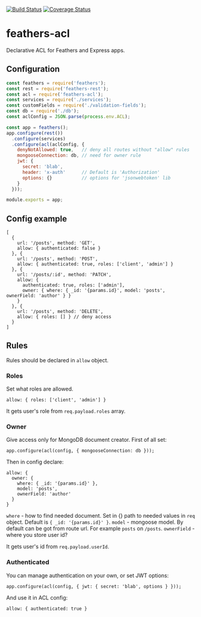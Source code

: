 [![Build Status](https://travis-ci.org/kozzztya/feathers-acl.svg?branch=master)](https://travis-ci.org/kozzztya/feathers-acl)
[![Coverage Status](https://coveralls.io/repos/github/kozzztya/feathers-acl/badge.svg?branch=ci)](https://coveralls.io/github/kozzztya/feathers-acl?branch=ci)

# feathers-acl

Declarative ACL for Feathers and Express apps.

## Configuration

```js
const feathers = require('feathers');
const rest = require('feathers-rest');
const acl = require('feathers-acl');
const services = require('./services');
const customFields = require('./validation-fields');
const db = require('./db');
const aclConfig = JSON.parse(process.env.ACL);

const app = feathers();
app.configure(rest())
  .configure(services)
  .configure(acl(aclConfig, {
    denyNotAllowed: true,   // deny all routes without "allow" rules
    mongooseConnection: db, // need for owner rule
    jwt: {
      secret: 'blab',
      header: 'x-auth'      // Default is 'Authorization'
      options: {}           // options for 'jsonwebtoken' lib
    }
  }));

module.exports = app;
```

## Config example

```
[
  {
    url: '/posts', method: 'GET',
    allow: { authenticated: false }
  }, {
    url: '/posts', method: 'POST',
    allow: { authenticated: true, roles: ['client', 'admin'] }
  }, {
    url: '/posts/:id', method: 'PATCH',
    allow: {
      authenticated: true, roles: ['admin'],
      owner: { where: { _id: '{params.id}', model: 'posts', ownerField: 'author' } }
    }
  }, {
    url: '/posts', method: 'DELETE',
    allow: { roles: [] } // deny access
  }
]
```

## Rules

Rules should be declared in `allow` object.

### Roles

Set what roles are allowed.

```
allow: { roles: ['client', 'admin'] }
```

It gets user's role from `req.payload.roles` array.

### Owner

Give access only for MongoDB document creator. First of all set:

```
app.configure(acl(config, { mongooseConnection: db }));
```

Then in config declare:

```
allow: {
  owner: {
    where: { _id: '{params.id}' },
    model: 'posts',
    ownerField: 'author'
  }
}
```

`where` - how to find needed document. Set in {} path to needed values in `req` object. Default is `{ _id: '{params.id}' }`.
`model` - mongoose model. By default can be got from route url. For example `posts` on `/posts`.
`ownerField` - where you store user id?

It gets user's id from `req.payload.userId`.

### Authenticated

You can manage authentication on your own, or set JWT options:

```
app.configure(acl(config, { jwt: { secret: 'blab', options } }));
```

And use it in ACL config:

```
allow: { authenticated: true }
```
